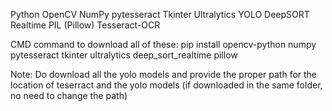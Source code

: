 Python
OpenCV
NumPy
pytesseract
Tkinter
Ultralytics YOLO
DeepSORT Realtime
PIL (Pillow)
Tesseract-OCR

CMD command to download all of these:
pip install opencv-python numpy pytesseract tkinter ultralytics deep_sort_realtime pillow

Note: Do download all the yolo models and provide the proper path for the location of teserract and the yolo models (if downloaded in the same folder, no need to change the path)
